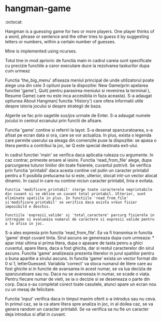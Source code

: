 # hangman-game
:octocat:

Hangman is a guessing game for two or more players. One player thinks of a word, phrase or sentence and the other tries to guess it by suggesting letters or numbers, within a certain number of guesses.

Mine is implemented using ncurses.

  Totul tine in mod aprioric de functia main in cadrul careia sunt specificate cu precizie functiile a caror executare duce la rezolvarea taskurilor dupa cum urmeaz

  Functia 'the_big_menu' afiseaza meniul principal de unde utilizatorul poate alege una din cele 3 optiuni puse la dispozitie: New Game(prin apelarea functiei 'game'), Quit( pentru parasirea meniului si revenirea la terminal ), Resume Game( care nu este inca accesibila in faza aceasta). S-a adaugat optiunea About Hangman( functia 'History') care ofera informatii utile despre istoria jocului si despre strategii de baza.
  
  Algerile se fac prin sagetile sus/jos urmate de Enter.
  S-a adaugat numele jocului in centrul ecranului prin functii de afisare.
  
  Functia 'game' contine si referiri la layot. S-a desenat spanzuratoarea, s-a afisat pe ecran data si ora, care se vor actualiza. In plus, exista o legenda care permite userului sa aleaga din comenzile puse la dispozitie: se apasa o litera pentru a contribui la joc, iar Q este special destinata exit-ului.
  
  In cadrul functiei 'main' se verifica daca aplicatia ruleaza cu argumente. In caz contrar, primeste eroare al iesire. Functia 'read_from_file' alege, dupa parcurgerea tuturor liniilor din toate fisierele, cuvantul potrivit. Se verifica prin functia 'printabil' daca acesta contine cel putin un caracter printabil pentru a fi posibila prelucarea lui si este, ulterior, stocat intr-un vector alocat dinamic. In cazul in care nu contine niciun caracter printabil, linia e evitata.
  
	Functia 'modificare_printabil' sterge toate caracterele neprintabile din cuvant si se obtine un cuvant total printabil. Ulterior, sunt eliminate spatiile in plus. In functiile 'read_from_file' si'modificare_printabil' se verifica daca exista vreun fisier imposibild e deschis.
	
	Functiile 'expresii_valide' si 'total_caractere' parcurg fisierele in intregime si evalueaza numarul de caractere si expresii valide pentru a le afisa in joc.
  
  
  S-a ales expresia prin functia 'read_from_file'. Ea va fi transmisa in functia 'game' drept cuvant tinta. Sirul ascuns se genereaza dupa cum urmeaza:
	* apar intai ultima si prima litera, dupa o apasare de tasta penru a ghici cuvantul, apare litera, daca a fost ghicita, dar si restul caracterelor din sirul ascuns. Functia 'game' analizeaza prezenta literelor in jurul spatiilor pentru o buna aparitie a sirului ascuns.
	In functia 'game' exista un vector format din 0 si 1, letterGuessed.
	Variabila 'correct' va stoca numarul de litere care au fost ghicite si in functie de avansarea in acest numar, se va lua decizia de spanzuratoare sau nu. Daca nu se avanseaza in numar, se scade o viata. Pentru fiecare numar de vieti, se ia o decizie si se deseneaza o parte din corp.
	Daca s-au completat corect toate casutele, atunci apare un ecran nou cu un mesaj de felicitare.
  
  Functia 'input' verifica daca in timpul maxim oferit s-a introdus sau nu ceva.
	In primul caz, se ia ca atare litera spre analiza in joc, in al doilea caz, se va genera random un caracter printabil. Se va verifica sa nu fie un caracter deja introdus si aflat in cuvant.
  
